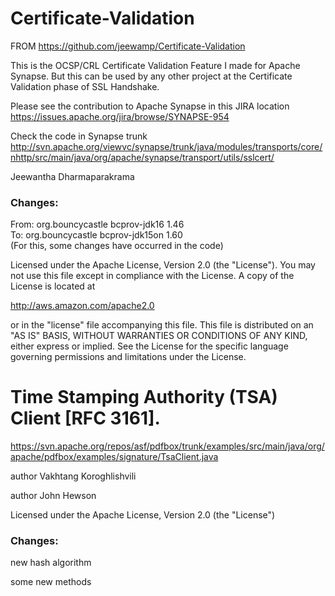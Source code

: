 Certificate-Validation
======================
FROM https://github.com/jeewamp/Certificate-Validation

This is the OCSP/CRL Certificate Validation Feature I made for Apache Synapse. But this can be used by any other 
project at the Certificate Validation phase of SSL Handshake.

Please see the contribution to Apache Synapse in this JIRA location
https://issues.apache.org/jira/browse/SYNAPSE-954

Check the code in Synapse trunk
http://svn.apache.org/viewvc/synapse/trunk/java/modules/transports/core/nhttp/src/main/java/org/apache/synapse/transport/utils/sslcert/

Jeewantha Dharmaparakrama


### Changes:

From:
        <dependency>
            <groupId>org.bouncycastle</groupId>
            <artifactId>bcprov-jdk16</artifactId>
            <version>1.46</version>
        </dependency>      
To:
        <dependency>
            <groupId>org.bouncycastle</groupId>
            <artifactId>bcprov-jdk15on</artifactId>
            <version>1.60</version>
        </dependency>       
(For this, some changes have occurred in the code)

Licensed under the Apache License, Version 2.0 (the "License"). You may not use this file except in compliance with the License. A copy of the License is located at

http://aws.amazon.com/apache2.0

or in the "license" file accompanying this file. This file is distributed on an "AS IS" BASIS, WITHOUT WARRANTIES OR CONDITIONS OF ANY KIND, either express or implied. See the License for the specific language governing permissions and limitations under the License.


Time Stamping Authority (TSA) Client [RFC 3161].
======================
https://svn.apache.org/repos/asf/pdfbox/trunk/examples/src/main/java/org/apache/pdfbox/examples/signature/TsaClient.java

author Vakhtang Koroghlishvili

author John Hewson

Licensed under the Apache License, Version 2.0 (the "License")

### Changes:

new hash algorithm

some new methods
